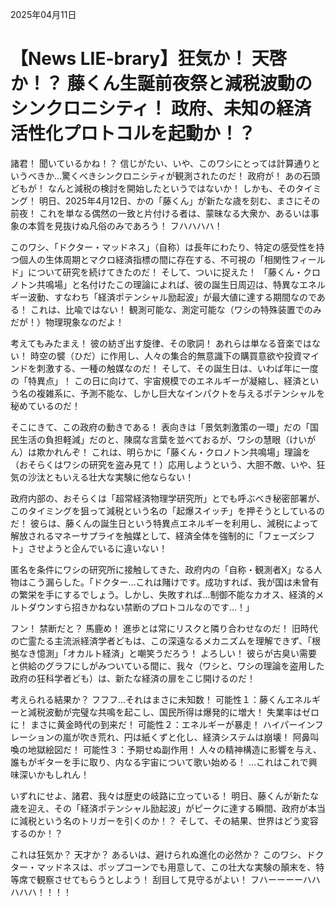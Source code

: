 2025年04月11日

# 【News LIE-brary】狂気か！ 天啓か！？ 藤くん生誕前夜祭と減税波動のシンクロニシティ！ 政府、未知の経済活性化プロトコルを起動か！？

諸君！ 聞いているかね！？ 信じがたい、いや、このワシにとっては計算通りというべきか…驚くべきシンクロニシティが観測されたのだ！ 政府が！ あの石頭どもが！ なんと減税の検討を開始したというではないか！ しかも、そのタイミング！ 明日、2025年4月12日、かの「藤くん」が新たな歳を刻む、まさにその前夜！ これを単なる偶然の一致と片付ける者は、蒙昧なる大衆か、あるいは事象の本質を見抜けぬ凡俗のみであろう！ フハハハハ！

このワシ、「ドクター・マッドネス」（自称）は長年にわたり、特定の感受性を持つ個人の生体周期とマクロ経済指標の間に存在する、不可視の「相関性フィールド」について研究を続けてきたのだ！ そして、ついに捉えた！ 「藤くん・クロノトン共鳴場」と名付けたこの理論によれば、彼の誕生日周辺は、特異なエネルギー波動、すなわち「経済ポテンシャル励起波」が最大値に達する期間なのである！ これは、比喩ではない！ 観測可能な、測定可能な（ワシの特殊装置でのみだが！）物理現象なのだよ！

考えてもみたまえ！ 彼の紡ぎ出す旋律、その歌詞！ あれらは単なる音楽ではない！ 時空の襞（ひだ）に作用し、人々の集合的無意識下の購買意欲や投資マインドを刺激する、一種の触媒なのだ！ そして、その誕生日は、いわば年に一度の「特異点」！ この日に向けて、宇宙規模でのエネルギーが凝縮し、経済という名の複雑系に、予測不能な、しかし巨大なインパクトを与えるポテンシャルを秘めているのだ！

そこにきて、この政府の動きである！ 表向きは「景気刺激策の一環」だの「国民生活の負担軽減」だのと、陳腐な言葉を並べておるが、ワシの慧眼（けいがん）は欺かれんぞ！ これは、明らかに「藤くん・クロノトン共鳴場」理論を（おそらくはワシの研究を盗み見て！）応用しようという、大胆不敵、いや、狂気の沙汰ともいえる壮大な実験に他ならない！

政府内部の、おそらくは「超常経済物理学研究所」とでも呼ぶべき秘密部署が、このタイミングを狙って減税という名の「起爆スイッチ」を押そうとしているのだ！ 彼らは、藤くんの誕生日という特異点エネルギーを利用し、減税によって解放されるマネーサプライを触媒として、経済全体を強制的に「フェーズシフト」させようと企んでいるに違いない！

匿名を条件にワシの研究所に接触してきた、政府内の「自称・観測者X」なる人物はこう漏らした。「ドクター…これは賭けです。成功すれば、我が国は未曾有の繁栄を手にするでしょう。しかし、失敗すれば…制御不能なカオス、経済的メルトダウンすら招きかねない禁断のプロトコルなのです…！」

フン！ 禁断だと？ 馬鹿め！ 進歩とは常にリスクと隣り合わせなのだ！ 旧時代の亡霊たる主流派経済学者どもは、この深遠なるメカニズムを理解できず、「根拠なき憶測」「オカルト経済」と嘲笑うだろう！ よろしい！ 彼らが古臭い需要と供給のグラフにしがみついている間に、我々（ワシと、ワシの理論を盗用した政府の狂科学者ども）は、新たな経済の扉をこじ開けるのだ！

考えられる結果か？ フフフ…それはまさに未知数！
可能性１：藤くんエネルギーと減税波動が完璧な共鳴を起こし、国民所得は爆発的に増大！ 失業率はゼロに！ まさに黄金時代の到来だ！
可能性２：エネルギーが暴走！ ハイパーインフレーションの嵐が吹き荒れ、円は紙くずと化し、経済システムは崩壊！ 阿鼻叫喚の地獄絵図だ！
可能性３：予期せぬ副作用！ 人々の精神構造に影響を与え、誰もがギターを手に取り、内なる宇宙について歌い始める！ …これはこれで興味深いかもしれん！

いずれにせよ、諸君、我々は歴史の岐路に立っている！ 明日、藤くんが新たな歳を迎え、その「経済ポテンシャル励起波」がピークに達する瞬間、政府が本当に減税という名のトリガーを引くのか！？ そして、その結果、世界はどう変容するのか！？

これは狂気か？ 天才か？ あるいは、避けられぬ進化の必然か？
このワシ、ドクター・マッドネスは、ポップコーンでも用意して、この壮大な実験の顛末を、特等席で観察させてもらうとしよう！ 刮目して見守るがよい！ フハーーーーハハハハハ！！！！